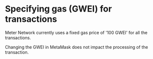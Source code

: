 # Specifying gas (GWEI) for transactions

Meter Network currently uses a fixed gas price of '100 GWEI' for all the transactions.

Changing the GWEI in MetaMask does not impact the processing of the transaction.
